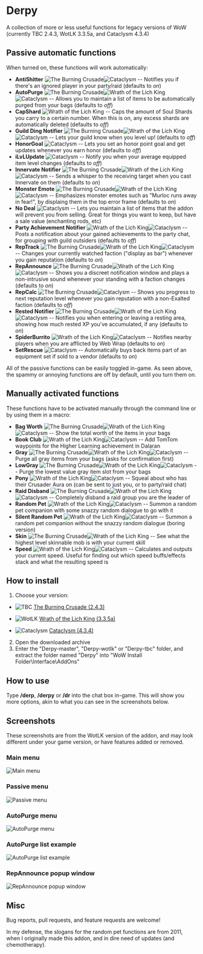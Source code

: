 # Derpy
A collection of more or less useful functions for legacy versions of WoW (currently TBC 2.4.3, WotLK 3.3.5a, and Cataclysm 4.3.4)


## Passive automatic functions
When turned on, these functions will work automatically:
- **AntiShitter** ![The Burning Crusade][tbc]![Cataclysm][cata] -- Notifies you if there's an ignored player in your party/raid (defaults to *on*)
- **AutoPurge** ![The Burning Crusade][tbc]![Wrath of the Lich King][wotlk]![Cataclysm][cata] -- Allows you to maintain a list of items to be automatically purged from your bags (defaults to *off*)
- **CapShard** ![Wrath of the Lich King][wotlk] -- Caps the amount of Soul Shards you carry to a certain number. When this is on, any excess shards are automatically deleted (defaults to *off*)
- **Guild Ding Notifier** ![The Burning Crusade][tbc]![Wrath of the Lich King][wotlk]![Cataclysm][cata] -- Lets your guild know when you level up! (defaults to *off*)
- **HonorGoal** ![Cataclysm][cata] -- Lets you set an honor point goal and get updates whenever you earn honor (defaults to *off*)
- **iLvLUpdate** ![Cataclysm][cata] -- Notify you when your average equipped item level changes (defaults to *off*)
- **Innervate Notifier** ![The Burning Crusade][tbc]![Wrath of the Lich King][wotlk]![Cataclysm][cata] -- Sends a whisper to the receiving target when you cast Innervate on them (defaults to *on*)
- **Monster Emote** ![The Burning Crusade][tbc]![Wrath of the Lich King][wotlk]![Cataclysm][cata] -- Emphasizes monster emotes such as "Murloc runs away in fear!", by displaing them in the top error frame (defaults to *on*)
- **No Deal** ![Cataclysm][cata] -- Lets you maintain a list of items that the addon will prevent you from selling. Great for things you want to keep, but have a sale value (enchanting rods, etc)
- **Party Achievement Notifier** ![Wrath of the Lich King][wotlk]![Cataclysm][cata] -- Posts a notification about your gained achievements to the party chat, for grouping with guild outsiders (defaults to *off*)
- **RepTrack** ![The Burning Crusade][tbc]![Wrath of the Lich King][wotlk]![Cataclysm][cata] -- Changes your currently watched faction ("display as bar") whenever you gain reputation (defaults to *on*)
- **RepAnnounce** ![The Burning Crusade][tbc]![Wrath of the Lich King][wotlk]![Cataclysm][cata] -- Shows you a discreet notification window and plays a non-intrusive sound whenever your standing with a faction changes (defaults to *on*)
- **RepCalc** ![The Burning Crusade][tbc]![Cataclysm][cata]  -- Shows you progress to next reputation level whenever you gain reputation with a non-Exalted faction (defaults to *off*)
- **Rested Notifier** ![The Burning Crusade][tbc]![Wrath of the Lich King][wotlk]![Cataclysm][cata] -- Notifies you when entering or leaving a resting area, showing how much rested XP you've accumulated, if any (defaults to *on*)
- **SpiderBurrito** ![Wrath of the Lich King][wotlk]![Cataclysm][cata] -- Notifies nearby players when you are afflicted by Web Wrap (defaults to *on*)
- **SetRescue** ![Cataclysm][cata] -- Automatically buys back items part of an equipment set if sold to a vendor (defaults to *on*)

All of the passive functions can be easily toggled in-game. As seen above, the spammy or annoying functions are off by default, until you turn them on.

## Manually activated functions
These functions have to be activated manually through the command line or by using them in a macro:
- **Bag Worth** ![The Burning Crusade][tbc]![Wrath of the Lich King][wotlk]![Cataclysm][cata] -- Show the total worth of the items in your bags
- **Book Club** ![Wrath of the Lich King][wotlk]![Cataclysm][cata] -- Add TomTom waypoints for the Higher Learning achievement in Dalaran
- **Gray** ![The Burning Crusade][tbc]![Wrath of the Lich King][wotlk]![Cataclysm][cata] -- Purge all gray items from your bags (asks for confirmation first)
- **LowGray** ![The Burning Crusade][tbc]![Wrath of the Lich King][wotlk]![Cataclysm][cata] -- Purge the lowest value gray item slot from your bags
- **Pony** ![Wrath of the Lich King][wotlk]![Cataclysm][cata] -- Squeal about who has their Crusader Aura on (can be sent to just you, or to party/raid chat)
- **Raid Disband** ![The Burning Crusade][tbc]![Wrath of the Lich King][wotlk]![Cataclysm][cata] -- Completely disband a raid group you are the leader of
- **Random Pet** ![Wrath of the Lich King][wotlk]![Cataclysm][cata] -- Summon a random pet companion with some snazzy random dialogue to go with it
- **Silent Random Pet** ![Wrath of the Lich King][wotlk]![Cataclysm][cata] -- Summon a random pet companion without the snazzy random dialogue (boring version)
- **Skin** ![The Burning Crusade][tbc]![Wrath of the Lich King][wotlk] -- See what the highest level skinnable mob is with your current skill
- **Speed** ![Wrath of the Lich King][wotlk]![Cataclysm][cata] -- Calculates and outputs your current speed. Useful for finding out which speed buffs/effects stack and what the resulting speed is

## How to install
1. Choose your version:
  - ![TBC][tbc]
  [The Burning Crusade (2.4.3)](https://github.com/xdpirate/derpy/archive/tbc.zip)

  - ![WotLK][wotlk]
  [Wrath of the Lich King (3.3.5a)](https://github.com/xdpirate/derpy/archive/wotlk.zip)

  - ![Cataclysm][cata]
  [Cataclysm (4.3.4)](https://github.com/xdpirate/derpy/archive/master.zip)
2. Open the downloaded archive
3. Enter the "Derpy-master", "Derpy-wotlk" or "Derpy-tbc" folder, and extract the folder named "Derpy" into "WoW Install Folder\Interface\AddOns"

## How to use
Type **/derp**, **/derpy** or **/dr** into the chat box in-game. This will show you more options, akin to what you can see in the screenshots below.

## Screenshots
These screenshots are from the WotLK version of the addon, and may look different under your game version, or have features added or removed.

### Main menu
![Main menu][mainMenu]

### Passive menu
![Passive menu][passiveMenu]

### AutoPurge menu
![AutoPurge menu][autoPurgeMenu]

### AutoPurge list example
![AutoPurge list example][autoPurgeList]

### RepAnnounce popup window
![RepAnnounce popup window][repAnnounce]

## Misc
Bug reports, pull requests, and feature requests are welcome!

In my defense, the slogans for the random pet functions are from 2011, when I originally made this addon, and in dire need of updates (and chemotherapy).

[mainMenu]: https://i.imgur.com/syKYJ1Z.png "Main menu"
[passiveMenu]: https://i.imgur.com/3JCYVEt.png "Passive menu"
[autoPurgeMenu]: https://i.imgur.com/WRJdGAp.png "AutoPurge menu"
[autoPurgeList]: https://i.imgur.com/jgysPOi.png "AutoPurge list example"
[repAnnounce]: https://i.imgur.com/x4T8b8t.jpg "RepAnnounce popup window"
[wotlk]: https://i.imgur.com/WsAkpoC.png "Available in the WotLK version of the addon"
[cata]: https://i.imgur.com/5wkh2Eo.png "Available in the Cataclysm version of the addon"
[tbc]: https://i.imgur.com/yekUNOW.png "Available in the TBC version of the addon"